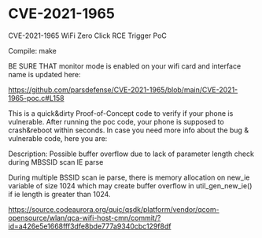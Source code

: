 # CVE-2021-1965
CVE-2021-1965 WiFi Zero Click RCE Trigger PoC

Compile: make

BE SURE THAT monitor mode is enabled on your wifi card and interface name is updated here:

https://github.com/parsdefense/CVE-2021-1965/blob/main/CVE-2021-1965-poc.c#L158

This is a quick&dirty Proof-of-Concept code to verify if your phone is vulnerable. After running the poc code, your phone is supposed to crash&reboot within seconds. In case you need more info about the bug & vulnerable code, here you are:

Description: Possible buffer overflow due to lack of parameter length check during MBSSID scan IE parse

During multiple BSSID scan ie parse, there is memory allocation on new_ie variable of size 1024 which may create buffer overflow in util_gen_new_ie() if ie length is greater than 1024.

https://source.codeaurora.org/quic/qsdk/platform/vendor/qcom-opensource/wlan/qca-wifi-host-cmn/commit/?id=a426e5e1668fff3dfe8bde777a9340cbc129f8df

